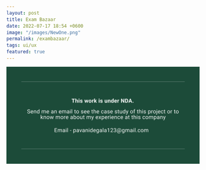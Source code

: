 ```yaml
---
layout: post
title: Exam Bazaar
date: 2022-07-17 18:54 +0600
image: "/images/NewOne.png"
permalink: /exambazaar/
tags: ui/ux
featured: true
---
```


![NDA](../images/NDA.png)



